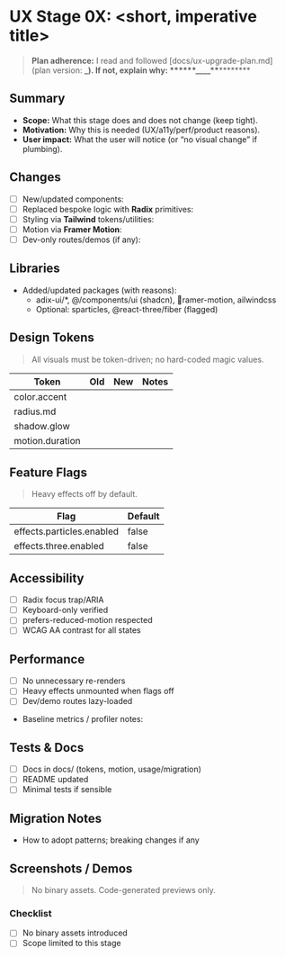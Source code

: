 # UX Stage 0X: <short, imperative title>

> **Plan adherence:** I read and followed [docs/ux-upgrade-plan.md] (plan version: **\_).
> If not, explain why: **\*\*\*\*\***\*\_\_\_\_\*\***\*\*\*\*\*\*\*\*

## Summary

- **Scope:** What this stage does and does not change (keep tight).
- **Motivation:** Why this is needed (UX/a11y/perf/product reasons).
- **User impact:** What the user will notice (or “no visual change” if plumbing).

## Changes

- [ ] New/updated components:
- [ ] Replaced bespoke logic with **Radix** primitives:
- [ ] Styling via **Tailwind** tokens/utilities:
- [ ] Motion via **Framer Motion**:
- [ ] Dev-only routes/demos (if any):

## Libraries

- Added/updated packages (with reasons):
  - adix-ui/\*, @/components/ui (shadcn), ramer-motion, ailwindcss
  - Optional: sparticles, @react-three/fiber (flagged)

## Design Tokens

> All visuals must be token-driven; no hard-coded magic values.

| Token           | Old | New | Notes |
| --------------- | --- | --- | ----- |
| color.accent    |     |     |       |
| radius.md       |     |     |       |
| shadow.glow     |     |     |       |
| motion.duration |     |     |       |

## Feature Flags

> Heavy effects off by default.

| Flag                      | Default |
| ------------------------- | ------- |
| effects.particles.enabled | false   |
| effects.three.enabled     | false   |

## Accessibility

- [ ] Radix focus trap/ARIA
- [ ] Keyboard-only verified
- [ ] prefers-reduced-motion respected
- [ ] WCAG AA contrast for all states

## Performance

- [ ] No unnecessary re-renders
- [ ] Heavy effects unmounted when flags off
- [ ] Dev/demo routes lazy-loaded
- Baseline metrics / profiler notes:

## Tests & Docs

- [ ] Docs in docs/ (tokens, motion, usage/migration)
- [ ] README updated
- [ ] Minimal tests if sensible

## Migration Notes

- How to adopt patterns; breaking changes if any

## Screenshots / Demos

> No binary assets. Code-generated previews only.

### Checklist

- [ ] No binary assets introduced
- [ ] Scope limited to this stage
